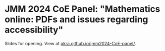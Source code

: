 # JMM 2024 CoE Panel: "Mathematics online: PDFs and issues regarding accessibility"

Slides for opening. View at [pkra.github.io/jmm2024-CoE-panel/](https://pkra.github.io/jmm2024-CoE-panel/).

